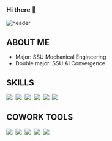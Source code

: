 ### Hi there 👋

![header](https://capsule-render.vercel.app/api?type=waving&color=C4DEEE&height=300&section=header&StrokeWidth=2&text=Seoyun💫&fontColor=78AAC3&fontSize=70&fontAlign=75&animation=fadeIn)

## ABOUT ME
* Major: SSU Mechanical Engineering
* Double major: SSU AI Convergence 


## SKILLS
<p align = "left">
    <img src ="https://img.shields.io/badge/-C-E2D2D2?style=flat-square&logo=C&logoColor=white"></a>&nbsp
    <img src ="https://img.shields.io/badge/-C++-E3E2B4"></a>&nbsp
    <img src ="https://img.shields.io/badge/-Python-A2B59F"></a>&nbsp
    <img src ="https://img.shields.io/badge/-JAVA-BFC8D7"></a>&nbsp
    <img src ="https://img.shields.io/badge/-ReactNative-EEB8B8"></a>&nbsp
     <img src ="https://img.shields.io/badge/-VS-Code-EEB8B8"></a>&nbsp
</p>

## COWORK TOOLS
<p align = "left">
    <img src ="https://img.shields.io/badge/-Figma-E2D2D2"></a>&nbsp
    <img src ="https://img.shields.io/badge/-Trello-E3E2B4"></a>&nbsp
    <img src ="https://img.shields.io/badge/-Slack-A2B59F"></a>&nbsp
    <img src ="https://img.shields.io/badge/-Github-BFC8D7"></a>&nbsp
    <img src ="https://img.shields.io/badge/-Notion-EEB8B8"></a>&nbsp
</p>








<!--
**ksyeun/ksyeun** is a ✨ _special_ ✨ repository because its `README.md` (this file) appears on your GitHub profile.

Here are some ideas to get you started:


- 🔭 I’m currently working on ...
- 🌱 I’m currently learning ...
- 👯 I’m looking to collaborate on ...
- 🤔 I’m looking for help with ...
- 💬 Ask me about ...
- 📫 How to reach me: ...
- 😄 Pronouns: ...
- ⚡ Fun fact: ...
-->
